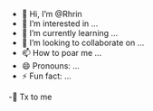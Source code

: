 - 👋 Hi, I’m @Rhrin
- 👀 I’m interested in ...
- 🌱 I’m currently learning ...
- 💞️ I’m looking to collaborate on ...
- 📫 How to poar me ...
- 😄 Pronouns: ...
- ⚡ Fun fact: ...

<!---
Rhrin/Rhrin is a ✨ special ✨ repository because its `README.md` (this file) appears on your GitHub profile.
You can click the Preview link to take a look at your changes.
--->
-💝 Tx to me
